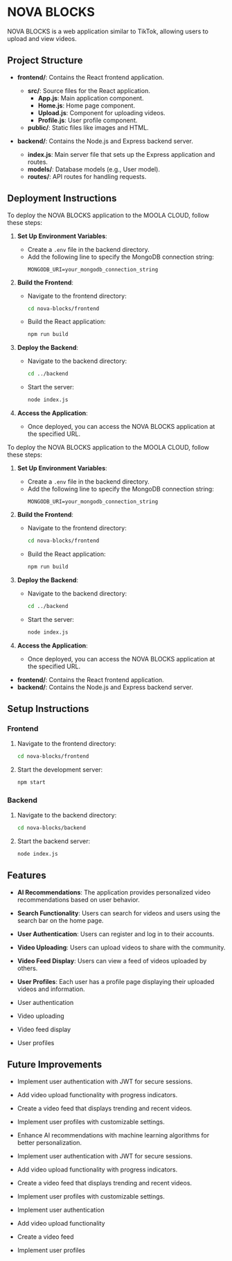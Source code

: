 # NOVA BLOCKS

NOVA BLOCKS is a web application similar to TikTok, allowing users to upload and view videos.

## Project Structure

- **frontend/**: Contains the React frontend application.
  - **src/**: Source files for the React application.
    - **App.js**: Main application component.
    - **Home.js**: Home page component.
    - **Upload.js**: Component for uploading videos.
    - **Profile.js**: User profile component.
  - **public/**: Static files like images and HTML.
  
- **backend/**: Contains the Node.js and Express backend server.
  - **index.js**: Main server file that sets up the Express application and routes.
  - **models/**: Database models (e.g., User model).
  - **routes/**: API routes for handling requests.



## Deployment Instructions

To deploy the NOVA BLOCKS application to the MOOLA CLOUD, follow these steps:

1. **Set Up Environment Variables**:
   - Create a `.env` file in the backend directory.
   - Add the following line to specify the MongoDB connection string:
     ```
     MONGODB_URI=your_mongodb_connection_string
     ```

2. **Build the Frontend**:
   - Navigate to the frontend directory:
     ```bash
     cd nova-blocks/frontend
     ```
   - Build the React application:
     ```bash
     npm run build
     ```

3. **Deploy the Backend**:
   - Navigate to the backend directory:
     ```bash
     cd ../backend
     ```
   - Start the server:
     ```bash
     node index.js
     ```

4. **Access the Application**:
   - Once deployed, you can access the NOVA BLOCKS application at the specified URL.



To deploy the NOVA BLOCKS application to the MOOLA CLOUD, follow these steps:

1. **Set Up Environment Variables**:
   - Create a `.env` file in the backend directory.
   - Add the following line to specify the MongoDB connection string:
     ```
     MONGODB_URI=your_mongodb_connection_string
     ```

2. **Build the Frontend**:
   - Navigate to the frontend directory:
     ```bash
     cd nova-blocks/frontend
     ```
   - Build the React application:
     ```bash
     npm run build
     ```

3. **Deploy the Backend**:
   - Navigate to the backend directory:
     ```bash
     cd ../backend
     ```
   - Start the server:
     ```bash
     node index.js
     ```

4. **Access the Application**:
   - Once deployed, you can access the NOVA BLOCKS application at the specified URL.

- **frontend/**: Contains the React frontend application.
- **backend/**: Contains the Node.js and Express backend server.

## Setup Instructions

### Frontend

1. Navigate to the frontend directory:
   ```bash
   cd nova-blocks/frontend
   ```

2. Start the development server:
   ```bash
   npm start
   ```

### Backend

1. Navigate to the backend directory:
   ```bash
   cd nova-blocks/backend
   ```

2. Start the backend server:
   ```bash
   node index.js
   ```

## Features

- **AI Recommendations**: The application provides personalized video recommendations based on user behavior.
- **Search Functionality**: Users can search for videos and users using the search bar on the home page.


- **User Authentication**: Users can register and log in to their accounts.
- **Video Uploading**: Users can upload videos to share with the community.
- **Video Feed Display**: Users can view a feed of videos uploaded by others.
- **User Profiles**: Each user has a profile page displaying their uploaded videos and information.



- User authentication
- Video uploading
- Video feed display
- User profiles

## Future Improvements

- Implement user authentication with JWT for secure sessions.
- Add video upload functionality with progress indicators.
- Create a video feed that displays trending and recent videos.
- Implement user profiles with customizable settings.
- Enhance AI recommendations with machine learning algorithms for better personalization.


- Implement user authentication with JWT for secure sessions.
- Add video upload functionality with progress indicators.
- Create a video feed that displays trending and recent videos.
- Implement user profiles with customizable settings.



- Implement user authentication
- Add video upload functionality
- Create a video feed
- Implement user profiles
